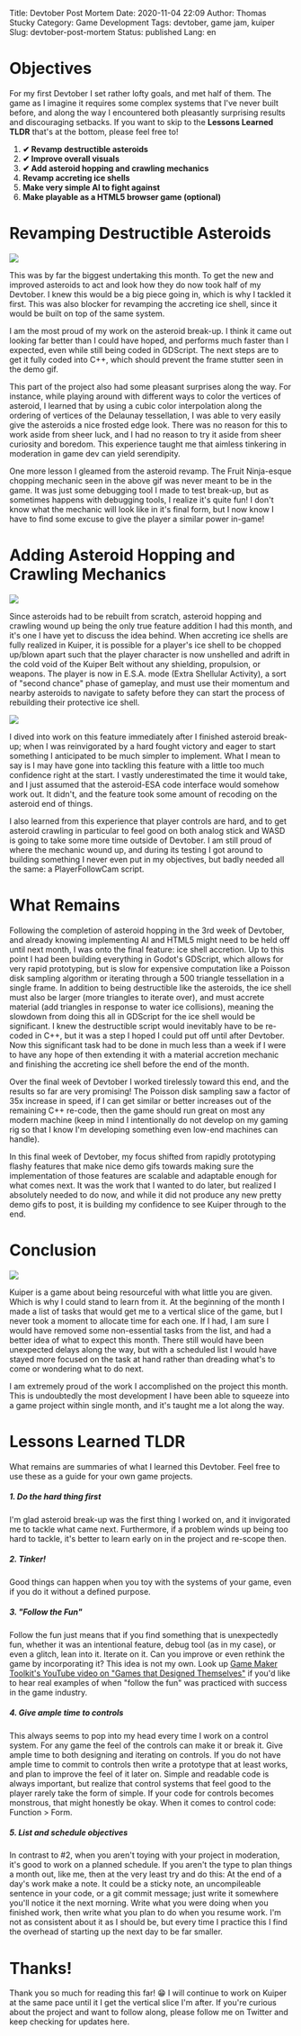 Title: Devtober Post Mortem
Date: 2020-11-04 22:09
Author: Thomas Stucky
Category: Game Development
Tags: devtober, game jam, kuiper
Slug: devtober-post-mortem
Status: published
Lang: en

# Objectives

For my first Devtober I set rather lofty goals, and met half of them. The game as I imagine it requires some complex systems that I've never built before, and along the way I encountered both pleasantly surprising results and discouraging setbacks. If you want to skip to the **Lessons Learned TLDR** that's at the bottom, please feel free to!

1.  **✔ Revamp destructible asteroids**
2.  **✔ Improve overall visuals**
3.  **✔ Add asteroid hopping and crawling mechanics**
4.  **Revamp accreting ice shells**
5.  **Make very simple AI to fight against**
6.  **Make playable as a HTML5 browser game (optional)**

# Revamping Destructible Asteroids

![](https://img.itch.zone/aW1nLzQ1NDU4ODIuZ2lm/original/pwhHD4.gif)

This was by far the biggest undertaking this month. To get the new and improved asteroids to act and look how they do now took half of my Devtober. I knew this would be a big piece going in, which is why I tackled it first. This was also blocker for revamping the accreting ice shell, since it would be built on top of the same system.

I am the most proud of my work on the asteroid break-up. I think it came out looking far better than I could have hoped, and performs much faster than I expected, even while still being coded in GDScript. The next steps are to get it fully coded into C++, which should prevent the frame stutter seen in the demo gif.

This part of the project also had some pleasant surprises along the way. For instance, while playing around with different ways to color the vertices of asteroid, I learned that by using a cubic color interpolation along the ordering of vertices of the Delaunay tessellation, I was able to very easily give the asteroids a nice frosted edge look. There was no reason for this to work aside from sheer luck, and I had no reason to try it aside from sheer curiosity and boredom. This experience taught me that aimless tinkering in moderation in game dev can yield serendipity.

One more lesson I gleamed from the asteroid revamp. The Fruit Ninja-esque chopping mechanic seen in the above gif was never meant to be in the game. It was just some debugging tool I made to test break-up, but as sometimes happens with debugging tools, I realize it's quite fun! I don't know what the mechanic will look like in it's final form, but I now know I have to find some excuse to give the player a similar power in-game!

# Adding Asteroid Hopping and Crawling Mechanics

![](https://img.itch.zone/aW1nLzQ1NDYwMTMuZ2lm/original/sOWJSl.gif)

Since asteroids had to be rebuilt from scratch, asteroid hopping and crawling wound up being the only true feature addition I had this month, and it's one I have yet to discuss the idea behind. When accreting ice shells are fully realized in Kuiper, it is possible for a player's ice shell to be chopped up/blown apart such that the player character is now unshelled and adrift in the cold void of the Kuiper Belt without any shielding, propulsion, or weapons. The player is now in E.S.A. mode (Extra Shellular Activity), a sort of "second chance" phase of gameplay, and must use their momentum and nearby asteroids to navigate to safety before they can start the process of rebuilding their protective ice shell.

![](https://img.itch.zone/aW1nLzQ1NDY4MDkuZ2lm/original/IwtveP.gif)

I dived into work on this feature immediately after I finished asteroid break-up; when I was reinvigorated by a hard fought victory and eager to start something I anticipated to be much simpler to implement. What I mean to say is I may have gone into tackling this feature with a little too much confidence right at the start. I vastly underestimated the time it would take, and I just assumed that the asteroid-ESA code interface would somehow work out. It didn't, and the feature took some amount of recoding on the asteroid end of things.

I also learned from this experience that player controls are hard, and to get asteroid crawling in particular to feel good on both analog stick and WASD is going to take some more time outside of Devtober. I am still proud of where the mechanic wound up, and during its testing I got around to building something I never even put in my objectives, but badly needed all the same: a PlayerFollowCam script.

# What Remains

Following the completion of asteroid hopping in the 3rd week of Devtober, and already knowing implementing AI and HTML5 might need to be held off until next month, I was onto the final feature: ice shell accretion. Up to this point I had been building everything in Godot's GDScript, which allows for very rapid prototyping, but is slow for expensive computation like a Poisson disk sampling algorithm or iterating through a 500 triangle tessellation in a single frame. In addition to being destructible like the asteroids, the ice shell must also be larger (more triangles to iterate over), and must accrete material (add triangles in response to water ice collisions), meaning the slowdown from doing this all in GDScript for the ice shell would be significant. I knew the destructible script would inevitably have to be re-coded in C++, but it was a step I hoped I could put off until after Devtober. Now this significant task had to be done in much less than a week if I were to have any hope of then extending it with a material accretion mechanic and finishing the accreting ice shell before the end of the month.

Over the final week of Devtober I worked tirelessly toward this end, and the results so far are very promising! The Poisson disk sampling saw a factor of 35x increase in speed, if I can get similar or better increases out of the remaining C++ re-code, then the game should run great on most any modern machine (keep in mind I intentionally do not develop on my gaming rig so that I know I'm developing something even low-end machines can handle).

In this final week of Devtober, my focus shifted from rapidly prototyping flashy features that make nice demo gifs towards making sure the implementation of those features are scalable and adaptable enough for what comes next. It was the work that I wanted to do later, but realized I absolutely needed to do now, and while it did not produce any new pretty demo gifs to post, it is building my confidence to see Kuiper through to the end.

# Conclusion

![](https://img.itch.zone/aW1nLzQ1NDY4MjUuZ2lm/original/kPIqgA.gif)

Kuiper is a game about being resourceful with what little you are given. Which is why I could stand to learn from it. At the beginning of the month I made a list of tasks that would get me to a vertical slice of the game, but I never took a moment to allocate time for each one. If I had, I am sure I would have removed some non-essential tasks from the list, and had a better idea of what to expect this month. There still would have been unexpected delays along the way, but with a scheduled list I would have stayed more focused on the task at hand rather than dreading what's to come or wondering what to do next.

I am extremely proud of the work I accomplished on the project this month. This is undoubtedly the most development I have been able to squeeze into a game project within single month, and it's taught me a lot along the way.

# Lessons Learned TLDR

What remains are summaries of what I learned this Devtober. Feel free to use these as a guide for your own game projects.

##### 1. Do the hard thing first

I'm glad asteroid break-up was the first thing I worked on, and it invigorated me to tackle what came next. Furthermore, if a problem winds up being too hard to tackle, it's better to learn early on in the project and re-scope then.

##### 2. Tinker!

Good things can happen when you toy with the systems of your game, even if you do it without a defined purpose.

##### 3. "Follow the Fun"

Follow the fun just means that if you find something that is unexpectedly fun, whether it was an intentional feature, debug tool (as in my case), or even a glitch, lean into it. Iterate on it. Can you improve or even rethink the game by incorporating it? This idea is not my own. Look up [Game Maker Toolkit's YouTube video on "Games that Designed Themselves"](https://www.youtube.com/watch?v=kMDe7_YwVKI) if you'd like to hear real examples of when "follow the fun" was practiced with success in the game industry.

##### 4. Give ample time to controls

This always seems to pop into my head every time I work on a control system. For any game the feel of the controls can make it or break it. Give ample time to both designing and iterating on controls. If you do not have ample time to commit to controls then write a prototype that at least works, and plan to improve the feel of it later on. Simple and readable code is always important, but realize that control systems that feel good to the player rarely take the form of simple. If your code for controls becomes monstrous, that might honestly be okay. When it comes to control code: Function \> Form.

##### 5. List and *schedule* objectives

In contrast to \#2, when you aren't toying with your project in moderation, it's good to work on a planned schedule. If you aren't the type to plan things a month out, like me, then at the very least try and do this: At the end of a day's work make a note. It could be a sticky note, an uncompileable sentence in your code, or a git commit message; just write it somewhere you'll notice it the next morning. Write what you were doing when you finished work, then write what you plan to do when you resume work. I'm not as consistent about it as I should be, but every time I practice this I find the overhead of starting up the next day to be far smaller.


# Thanks!

Thank you so much for reading this far! 😁 I will continue to work on Kuiper at the same pace until it I get the vertical slice I'm after. If you're curious about the project and want to follow along, please follow me on Twitter and keep checking for updates here.


